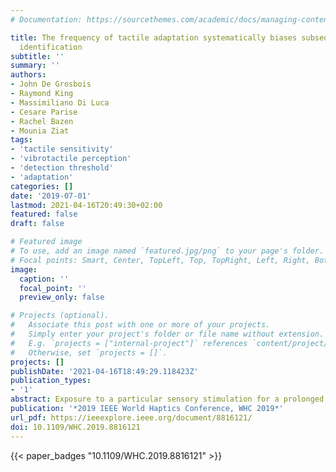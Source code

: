 ```yaml
---
# Documentation: https://sourcethemes.com/academic/docs/managing-content/

title: The frequency of tactile adaptation systematically biases subsequent frequency
  identification
subtitle: ''
summary: ''
authors:
- John De Grosbois
- Raymond King
- Massimiliano Di Luca
- Cesare Parise
- Rachel Bazen
- Mounia Ziat
tags:
- 'tactile sensitivity'
- 'vibrotactile perception'
- 'detection threshold'
- 'adaptation'
categories: []
date: '2019-07-01'
lastmod: 2021-04-16T20:49:30+02:00
featured: false
draft: false

# Featured image
# To use, add an image named `featured.jpg/png` to your page's folder.
# Focal points: Smart, Center, TopLeft, Top, TopRight, Left, Right, BottomLeft, Bottom, BottomRight.
image:
  caption: ''
  focal_point: ''
  preview_only: false

# Projects (optional).
#   Associate this post with one or more of your projects.
#   Simply enter your project's folder or file name without extension.
#   E.g. `projects = ["internal-project"]` references `content/project/deep-learning/index.md`.
#   Otherwise, set `projects = []`.
projects: []
publishDate: '2021-04-16T18:49:29.118423Z'
publication_types:
- '1'
abstract: Exposure to a particular sensory stimulation for a prolonged period of time often results in changes in the associated perception of subsequent stimulation. Such changes can take the form of decreases in sensitivity and/or aftereffects. Aftereffects often result in a rebound in the perception of the associated stimulus property when presented with a novel stimulus. The current study sought to determine if such perceptual aftereffects could be experienced following tactile stimulation at a particular frequency. To this end, participants' perception of a 5 Hz standard frequency stimulus was evaluated using an adaptive staircase psychophysical paradigm. Participants' perception of the standard stimulus frequency was tested a second time following the adaptation to another stimulus frequency that was either lower (i.e., 2 Hz), the same (i.e., 5 Hz), or higher (i.e., 8 Hz) than the standard stimulus (i.e., 3 groups). Following adaptation, participants who received the 5 Hz or 8 Hz stimulation reported significantly lower estimates of the standard stimulus frequency relative to the 2 Hz group. Thus, the current work provides preliminary evidence that directional after-effects can be induced when the adapting stimulus is of equal or greater frequency relative to the test stimulus, but no such influence is observed when the adapting stimulus is less than the standard stimulus.
publication: '*2019 IEEE World Haptics Conference, WHC 2019*'
url_pdf: https://ieeexplore.ieee.org/document/8816121/
doi: 10.1109/WHC.2019.8816121
---
```

{{< paper_badges "10.1109/WHC.2019.8816121" >}}
